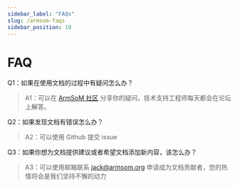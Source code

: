 ```yaml
---
sidebar_label: "FAQs"
slug: /armsom-faqs
sidebar_position: 19
---
```


#  FAQ

Q1：如果在使用文档的过程中有疑问怎么办？

> A1：可以在 [ArmSoM 社区](http://forum.armsom.org/) 分享你的疑问，技术支持工程师每天都会在论坛上解答。

Q2：如果发现文档有错误怎么办？

> A2：可以使用 Github 提交 issue

Q3：如果你想为文档提供建议或者希望文档添加新内容，该怎么办？

> A3：可以使用邮箱联系 jack@armsom.org 申请成为文档贡献者，您的热情将会是我们坚持不懈的动力

